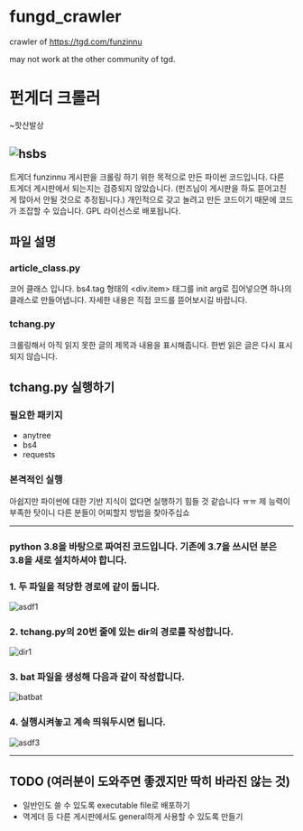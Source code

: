# fungd_crawler
crawler of https://tgd.com/funzinnu

may not work at the other community of tgd.

# 펀게더 크롤러

~핫산발상

![hsbs](http://puu.sh/z0zZo/037402fb12.png)
---
트게더 funzinnu 게시판을 크롤링 하기 위한 목적으로 만든 파이썬 코드입니다.
다른 트게더 게시판에서 되는지는 검증되지 않았습니다.
(펀즈님이 게시판을 하도 뜯어고친게 많아서 안될 것으로 추정됩니다.)
개인적으로 갖고 놀려고 만든 코드이기 때문에 코드가 조잡할 수 있습니다.
GPL 라이선스로 배포됩니다.

## 파일 설명

### article_class.py
코어 클래스 입니다. bs4.tag 형태의 <div.item> 태그를 init arg로 집어넣으면 하나의 클래스로 만들어냅니다.
자세한 내용은 직접 코드를 뜯어보시길 바랍니다.

### tchang.py
크롤링해서 아직 읽지 못한 글의 제목과 내용을 표시해줍니다. 한번 읽은 글은 다시 표시되지 않습니다.

## tchang.py 실행하기
### 필요한 패키지
* anytree
* bs4
* requests

### 본격적인 실행

아쉽지만 파이썬에 대한 기반 지식이 없다면 실행하기 힘들 것 같습니다 ㅠㅠ
제 능력이 부족한 탓이니 다른 분들이 어찌할지 방법을 찾아주십쇼

--------
### python 3.8을 바탕으로 짜여진 코드입니다. 기존에 3.7을 쓰시던 분은 3.8을 새로 설치하셔야 합니다.

### 1. 두 파일을 적당한 경로에 같이 둡니다.
![asdf1](https://i.imgur.com/ivAzbtX.png)

### 2. tchang.py의 20번 줄에 있는 dir의 경로를 작성합니다. 
![dir1](https://i.imgur.com/S8SQ5Yh.png)

### 3. bat 파일을 생성해 다음과 같이 작성합니다.
![batbat](https://i.imgur.com/LZLrvCj.png)

### 4. 실행시켜놓고 계속 띄워두시면 됩니다.
![asdf3](https://i.imgur.com/zJY90LV.png)

------
## TODO (여러분이 도와주면 좋겠지만 딱히 바라진 않는 것)

* 일반인도 쓸 수 있도록 executable file로 배포하기
* 역게더 등 다른 게시판에서도 general하게 사용할 수 있도록 만들기
